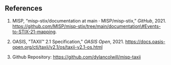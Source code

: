## References

1. MISP, “misp-stix/documentation at main · MISP/misp-stix,” *GitHub*, 2021. https://github.com/MISP/misp-stix/tree/main/documentation\#Events-to-STIX-21-mapping.


2. OASIS, "TAXII™ 2.1 Specification," *OASIS Open*, 2021. https://docs.oasis-open.org/cti/taxii/v2.1/os/taxii-v2.1-os.html


3. Github Repository: https://github.com/dylancolwill/misp-taxii
